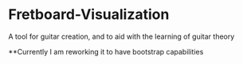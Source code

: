 # Fretboard-Visualization
A tool for guitar creation, and to aid with the learning of guitar theory

**Currently I am reworking it to have bootstrap capabilities
